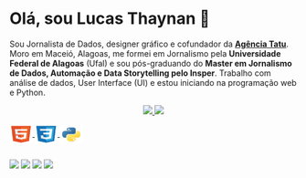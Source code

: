 # Olá, sou Lucas Thaynan 👋
Sou Jornalista de Dados, designer gráfico e cofundador da [**Agência Tatu**](https://www.agenciatatu.com.br/). Moro em Maceió, Alagoas, me formei em Jornalismo pela **Universidade Federal de Alagoas**  (Ufal) e sou pós-graduando do **Master em Jornalismo de Dados, Automação e Data Storytelling pelo Insper**. Trabalho com análise de dados, User Interface (UI) e estou iniciando na programação web e Python.

<div align="center">
  <a href="https://github.com/lucasthaynan">
  <img height="180em" src="https://github-readme-stats.vercel.app/api?username=lucasthaynan&show_icons=true&theme=dark&include_all_commits=true&count_private=true"/>
  <img height="180em" src="https://github-readme-stats.vercel.app/api/top-langs/?username=lucasthaynan&layout=compact&langs_count=7&theme=dark"/>
</div>
<div style="display: inline_block"><br>
  <img align="center" alt="Rafa-HTML" height="30" width="40" src="https://raw.githubusercontent.com/devicons/devicon/master/icons/html5/html5-original.svg">
  <img align="center" alt="Rafa-CSS" height="30" width="40" src="https://raw.githubusercontent.com/devicons/devicon/master/icons/css3/css3-original.svg">
  <img align="center" alt="Rafa-Python" height="30" width="40" src="https://raw.githubusercontent.com/devicons/devicon/master/icons/python/python-original.svg">

</div>
  
  ##
 
<div> 
  <a href="https://twitter.com/lucas_thaynan" target="_blank"><img src="https://img.shields.io/badge/Twitter-1DA1F2?style=for-the-badge&logo=twitter&logoColor=white" target="_blank"></a>
    <a href="https://lucasthaynan.medium.com/" target="_blank"><img src="https://img.shields.io/badge/Medium-12100E?style=for-the-badge&logo=medium&logoColor=white" target="_blank"></a>
  <a href="https://www.linkedin.com/in/lucasthaynan" target="_blank"><img src="https://img.shields.io/badge/-LinkedIn-%230077B5?style=for-the-badge&logo=linkedin&logoColor=white" target="_blank"></a> 
    <a href = "mailto:lucasthaynan.mcz@gmail.com"><img src="https://img.shields.io/badge/-Gmail-%23333?style=for-the-badge&logo=gmail&logoColor=white" target="_blank"></a> 
</div>
